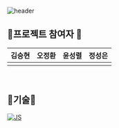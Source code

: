 ![header](https://capsule-render.vercel.app/api?type=waving&color=gradient&height=300&section=header&text=Home%20Ground&fontSize=90)
<h2>🌹프로젝트 참여자 🌹</h2>
<table>
  <thead>
    <tr>
      <th align="center">김승현</th>
      <th align="center">오정환</th>
      <th align="center">윤성렬</th>
      <th align="center">정성은</th>
     </tr>
  </thead>
  <tbody>
    <tr>
      <td align="center"><a href="https://github.com/rlatmdgus"><img src="https://github.com/rlatmdgus.png" alt="" style="max-width: 100%;"></a></td>
      <td align="center"><a href="https://github.com/johnisprograming"><img src="https://github.com/johnisprograming.png" alt="" style="max-width: 100%;"></a></td>
      <td align="center"><a href="https://github.com/YunSungR"><img src="https://github.com/YunSungR.png" alt="" style="max-width: 100%;"></a></td>
      <td align="center"><a href="https://github.com/Jung-sung-eun"><img src="https://github.com/Jung-sung-eun.png" alt="" style="max-width: 100%;"></a></td>
    </tr>
  </tbody>
</table>
<br>
<h2>💫기술💫</h2>

[![JS](https://img.shields.io/badge/JavaScript-F7DF1E?style=flat-square&logo=JavaScript&logoColor=black)](github.com/Joowon0220/TODO-List)
